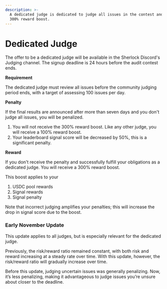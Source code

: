 ```yaml
---
description: >-
  A dedicated judge is dedicated to judge all issues in the contest and gets a
  300% reward boost.
---
```


# Dedicated Judge

The offer to be a dedicated judge will be available in the Sherlock Discord's Judging channel. The signup deadline is 24 hours before the audit contest ends.

**Requirement**

The dedicated judge must review all issues before the community judging period ends, with a target of assessing 100 issues per day.

**Penalty**

If the final results are announced after more than seven days and you don't judge all issues, you will be penalized.

1. You will not receive the 300% reward boost. Like any other judge, you will receive a 100% reward boost.
2. Your leaderboard signal score will be decreased by 50%, this is a significant penalty.

**Reward**

If you don't receive the penalty and successfully fulfill your obligations as a dedicated judge. You will receive a 300% reward boost.

This boost applies to your

1. USDC pool rewards
2. Signal rewards
3. Signal penalty

Note that incorrect judging amplifies your penalties; this will increase the drop in signal score due to the boost.

### Early November Update

This update applies to all judges, but is especially relevant for the dedicated judge.

Previously, the risk/reward ratio remained constant, with both risk and reward increasing at a steady rate over time. With this update, however, the risk/reward ratio will gradually increase over time.

Before this update, judging uncertain issues was generally penalizing. Now, it’s less penalizing, making it advantageous to judge issues you’re unsure about closer to the deadline.